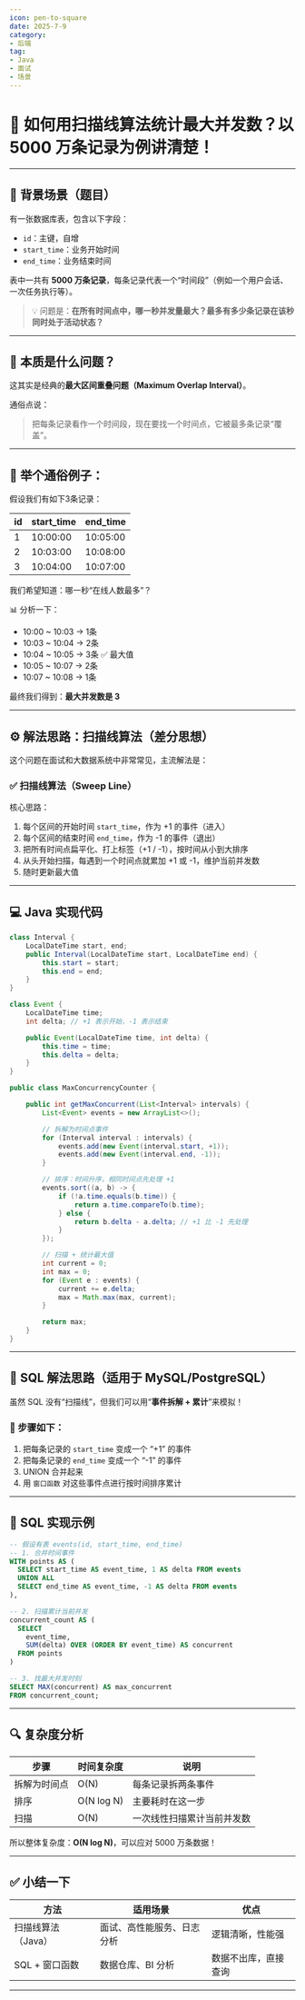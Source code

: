 ```yaml
---
icon: pen-to-square
date: 2025-7-9
category:
- 后端
tag:
- Java
- 面试
- 场景
---
```



# 🚀 如何用扫描线算法统计最大并发数？以 5000 万条记录为例讲清楚！

---

## 📖 背景场景（题目）

有一张数据库表，包含以下字段：

* `id`：主键，自增
* `start_time`：业务开始时间
* `end_time`：业务结束时间

表中一共有 **5000 万条记录**，每条记录代表一个“时间段”（例如一个用户会话、一次任务执行等）。

> 💡 问题是：**在所有时间点中，哪一秒并发量最大？最多有多少条记录在该秒同时处于活动状态？**

---

## 🎯 本质是什么问题？

这其实是经典的**最大区间重叠问题（Maximum Overlap Interval）**。

通俗点说：

> 把每条记录看作一个时间段，现在要找一个时间点，它被最多条记录“覆盖”。

---

## 🧠 举个通俗例子：

假设我们有如下3条记录：

| id | start\_time | end\_time |
| -- | ----------- | --------- |
| 1  | 10:00:00    | 10:05:00  |
| 2  | 10:03:00    | 10:08:00  |
| 3  | 10:04:00    | 10:07:00  |

我们希望知道：哪一秒“在线人数最多”？

📊 分析一下：

* 10:00 \~ 10:03 → 1条
* 10:03 \~ 10:04 → 2条
* 10:04 \~ 10:05 → 3条 ✅ 最大值
* 10:05 \~ 10:07 → 2条
* 10:07 \~ 10:08 → 1条

最终我们得到：**最大并发数是 3**

---

## ⚙️ 解法思路：扫描线算法（差分思想）

这个问题在面试和大数据系统中非常常见，主流解法是：

### ✅ 扫描线算法（Sweep Line）

核心思路：

1. 每个区间的开始时间 `start_time`，作为 +1 的事件（进入）
2. 每个区间的结束时间 `end_time`，作为 -1 的事件（退出）
3. 把所有时间点扁平化、打上标签（+1 / -1），按时间从小到大排序
4. 从头开始扫描，每遇到一个时间点就累加 +1 或 -1，维护当前并发数
5. 随时更新最大值

---

## 💻 Java 实现代码

```java
class Interval {
    LocalDateTime start, end;
    public Interval(LocalDateTime start, LocalDateTime end) {
        this.start = start;
        this.end = end;
    }
}

class Event {
    LocalDateTime time;
    int delta; // +1 表示开始，-1 表示结束

    public Event(LocalDateTime time, int delta) {
        this.time = time;
        this.delta = delta;
    }
}

public class MaxConcurrencyCounter {

    public int getMaxConcurrent(List<Interval> intervals) {
        List<Event> events = new ArrayList<>();

        // 拆解为时间点事件
        for (Interval interval : intervals) {
            events.add(new Event(interval.start, +1));
            events.add(new Event(interval.end, -1));
        }

        // 排序：时间升序，相同时间点先处理 +1
        events.sort((a, b) -> {
            if (!a.time.equals(b.time)) {
                return a.time.compareTo(b.time);
            } else {
                return b.delta - a.delta; // +1 比 -1 先处理
            }
        });

        // 扫描 + 统计最大值
        int current = 0;
        int max = 0;
        for (Event e : events) {
            current += e.delta;
            max = Math.max(max, current);
        }

        return max;
    }
}
```

---

## 🧮 SQL 解法思路（适用于 MySQL/PostgreSQL）

虽然 SQL 没有“扫描线”，但我们可以用“**事件拆解 + 累计**”来模拟！

### 📌 步骤如下：

1. 把每条记录的 `start_time` 变成一个 “+1” 的事件
2. 把每条记录的 `end_time` 变成一个 “-1” 的事件
3. UNION 合并起来
4. 用 `窗口函数` 对这些事件点进行按时间排序累计

---

## 🧪 SQL 实现示例

```sql
-- 假设有表 events(id, start_time, end_time)
-- 1. 合并时间事件
WITH points AS (
  SELECT start_time AS event_time, 1 AS delta FROM events
  UNION ALL
  SELECT end_time AS event_time, -1 AS delta FROM events
),

-- 2. 扫描累计当前并发
concurrent_count AS (
  SELECT 
    event_time,
    SUM(delta) OVER (ORDER BY event_time) AS concurrent
  FROM points
)

-- 3. 找最大并发时刻
SELECT MAX(concurrent) AS max_concurrent
FROM concurrent_count;
```

---

## 🔍 复杂度分析

| 步骤     | 时间复杂度      | 说明            |
| ------ | ---------- | ------------- |
| 拆解为时间点 | O(N)       | 每条记录拆两条事件     |
| 排序     | O(N log N) | 主要耗时在这一步      |
| 扫描     | O(N)       | 一次线性扫描累计当前并发数 |

所以整体复杂度：**O(N log N)**，可以应对 5000 万条数据！

---

## ✅ 小结一下

| 方法          | 适用场景          | 优点         |
| ----------- | ------------- | ---------- |
| 扫描线算法（Java） | 面试、高性能服务、日志分析 | 逻辑清晰，性能强   |
| SQL + 窗口函数  | 数据仓库、BI 分析    | 数据不出库，直接查询 |

---



